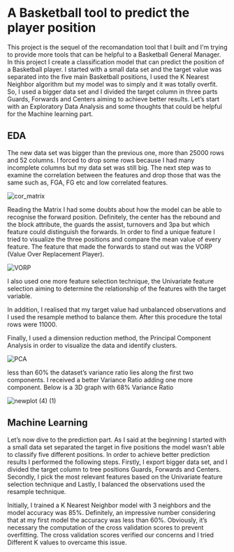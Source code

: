 # A Basketball tool to predict the player position
This project is the sequel of the recomandation tool that I built and I'm trying to provide more tools that can be helpful to a Basketball General Manager. In this project I create a classification model that can predict the position of a Basketball player. I started with a small data set and the target value was separated into the five main Basketball positions, I used the K Nearest Neighbor algorithm but my model was to simply and it was totally overfit. So, I used a bigger data set and I divided the target column in three parts Guards, Forwards and Centers aiming to achieve better results. Let’s start with an Exploratory Data Analysis and some thoughts that could be helpful for the Machine learning part. 

## EDA
The new data set was bigger than the previous one, more than 25000 rows and 52 columns. I forced to drop some rows because I had many incomplete columns but my data set was still big.
The next step was to examine the correlation between the features and drop those that was the same such as, FGA, FG etc and low correlated features. 

![cor_matrix](https://user-images.githubusercontent.com/66875726/95019270-0a5cfc00-066d-11eb-99eb-0a77474abfbf.png)

Reading the Matrix I had some doubts about how the model can be able to recognise the forward position. Definitely, the center has the rebound and the block attribute, the guards the assist, turnovers and 3pa but which feature could distinguish the forwards. In order to find a unique feature I tried to visualize the three positions and compare the mean value of every feature. The feature that made the forwards to stand out was the VORP (Value Over Replacement Player).

![VORP](https://user-images.githubusercontent.com/66875726/95019722-b3a4f180-066f-11eb-8a78-5d1ed5da383d.png)

I also used one more feature selection technique, the Univariate feature selection aiming to determine the relationship of the features with the target variable.

In addition, I realised that my target value had unbalanced observations and I used the resample method to balance them. After this procedure the total rows were 11000.  

Finally, I used a dimension reduction method, the Principal Component Analysis in order to visualize the data and identify clusters.  

![PCA](https://user-images.githubusercontent.com/66875726/95027556-262ec500-06a2-11eb-92f8-89399c9fc902.png)

less than 60% the dataset’s variance ratio lies along the first two components. I received a better Variance Ratio adding one more component. Below is a 3D graph with 68% Variance Ratio  

![newplot (4) (1)](https://user-images.githubusercontent.com/66875726/95482277-9c7b4200-0996-11eb-8993-0395492cebf6.png)


## Machine Learning

Let’s now dive to the prediction part. As I said at the beginning I started with a small data set separated the target in five positions the model wasn’t able to classify five different positions. In order to achieve better prediction results I performed the following steps. Firstly, I export bigger data set, and I divided the target column to tree positions Guards, Forwards and Centers. Secondly, I pick the most relevant features based on the Univariate feature selection  technique and Lastly, I balanced the observations used the resample technique.

Initially, I trained a K Nearest Neighbor model with 3 neighbors and the model accuracy was 85%. Definitely, an impressive number considering that at my first model the accuracy was less than 60%.  Obviously, it’s necessary the computation of the cross validation scores to prevent overfitting. The cross validation scores verified our concerns and I tried Different K values to overcame this issue.        

